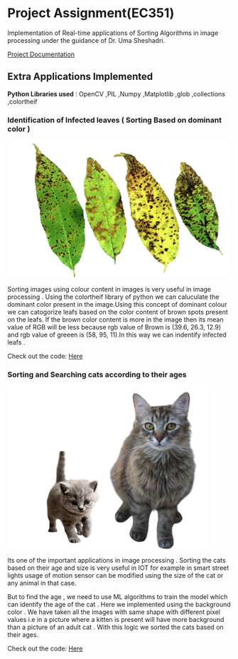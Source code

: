 # Project Assignment(EC351)

Implementation of Real-time applications of Sorting Algorithms in image processing under the guidance of Dr. Uma Sheshadri. 

[Project Documentation]()

## Extra Applications Implemented

**Python Libraries used** : OpenCV ,PIL ,Numpy ,Matplotlib ,glob ,collections ,colortheif 

### Identification of Infected leaves ( Sorting Based on dominant color )

![](l.png)

Sorting images using colour content in images is very useful in image processing . Using the colortheif library of python we can caluculate the dominant color present in the image.Using this concept of dominant colour we can catogorize leafs based on the color content of brown spots present on the leafs. If the brown color content is more in the image then its mean value of RGB will be less because rgb value of Brown is (39.6, 26.3, 12.9) and rgb value of greeen is (58, 95, 11).In this way we can indentify infected leafs .

Check out the code: [Here](https://github.com/P-Chandana/EC351_Algorithms_Virtual_Hackathon/blob/main/Sorting_by_color.py)

### Sorting and Searching cats according to their ages 

![](a.png)

Its one of the important applications in image processing . Sorting the cats based on their age and size is very useful in IOT for example in smart street lights usage of motion sensor can be modified using the size of the cat or any animal in that case.

But to find the age , we need to use ML algorithms to train the model which can identify the age of the cat . Here we implemented using the background color . We have taken all the images with same shape with different pixel values i.e in a picture where a kitten is present will have more background than a picture of an adult cat . With this logic we sorted the cats based on their ages.

Check out the code: [Here]()










